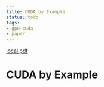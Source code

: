 ```yaml
---
title: CUDA by Example
status: todo
tags:
- gpu-cuda
- paper
---
```


[local pdf](../../../pdfs/CUDA_by_Example.pdf)

# CUDA by Example
